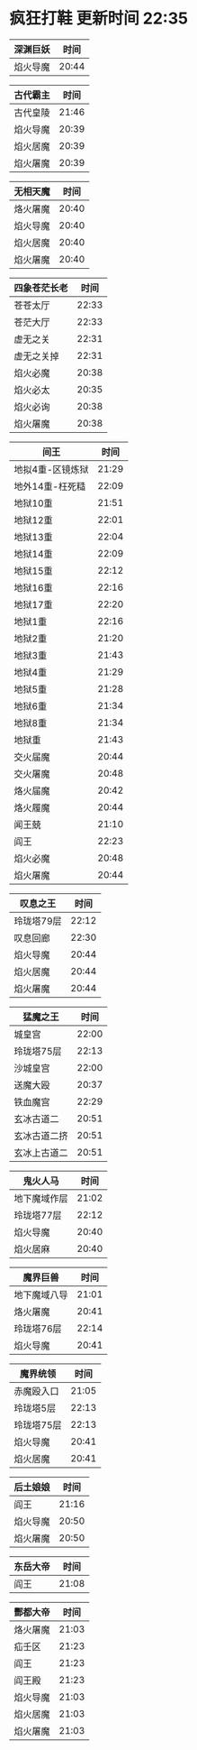 # 疯狂打鞋 更新时间 22:35

| 深渊巨妖   | 时间    |
|--------|-------|
| 焰火导魔 | 20:44 |

| 古代霸主   | 时间    |
|--------|-------|
| 古代皇陵 | 21:46 |
| 焰火导魔 | 20:39 |
| 焰火居魔 | 20:39 |
| 焰火屠魔 | 20:39 |

| 无相天魔   | 时间    |
|--------|-------|
| 烙火屠魔 | 20:40 |
| 焰火导魔 | 20:40 |
| 焰火居魔 | 20:40 |
| 焰火屠魔 | 20:40 |

| 四象苍茫长老   | 时间    |
|--------|-------|
| 苍苍太厅 | 22:33 |
| 苍茫大厅 | 22:33 |
| 虚无之关 | 22:31 |
| 虚无之关掉 | 22:31 |
| 焰火必魔 | 20:38 |
| 焰火必太 | 20:35 |
| 焰火必询 | 20:38 |
| 焰火屠魔 | 20:38 |

| 间王   | 时间    |
|--------|-------|
| 地拟4重-区镜炼狱 | 21:29 |
| 地外14重-枉死糙 | 22:09 |
| 地狱10重 | 21:51 |
| 地狱12重 | 22:01 |
| 地狱13重 | 22:04 |
| 地狱14重 | 22:09 |
| 地狱15重 | 22:12 |
| 地狱16重 | 22:16 |
| 地狱17重 | 22:20 |
| 地狱1重 | 22:16 |
| 地狱2重 | 21:20 |
| 地狱3重 | 21:43 |
| 地狱4重 | 21:29 |
| 地狱5重 | 21:28 |
| 地狱6重 | 21:34 |
| 地狱8重 | 21:34 |
| 地狱重 | 21:43 |
| 交火届魔 | 20:44 |
| 交火屠魔 | 20:48 |
| 烙火届魔 | 20:42 |
| 烙火履魔 | 20:44 |
| 闻王兢 | 21:10 |
| 阎王 | 22:23 |
| 焰火必魔 | 20:48 |
| 焰火屠魔 | 20:44 |

| 叹息之王   | 时间    |
|--------|-------|
| 玲珑塔79层 | 22:12 |
| 叹息回廊 | 22:30 |
| 焰火导魔 | 20:44 |
| 焰火居魔 | 20:44 |
| 焰火屠魔 | 20:44 |

| 猛魔之王   | 时间    |
|--------|-------|
| 城皇宫 | 22:00 |
| 玲珑塔75层 | 22:13 |
| 沙城皇宫 | 22:00 |
| 送魔大殴 | 20:37 |
| 铁血魔宫 | 22:29 |
| 玄冰古道二 | 20:51 |
| 玄冰古道二挤 | 20:51 |
| 玄冰上古道二 | 20:51 |

| 鬼火人马   | 时间    |
|--------|-------|
| 地下魔域作层 | 21:02 |
| 玲珑塔77层 | 22:12 |
| 焰火导魔 | 20:40 |
| 焰火居麻 | 20:40 |

| 魔界巨兽   | 时间    |
|--------|-------|
| 地下魔域八导 | 21:01 |
| 烙火屠魔 | 20:41 |
| 玲珑塔76层 | 22:14 |
| 焰火导魔 | 20:41 |

| 魔界统领   | 时间    |
|--------|-------|
| 赤魔殴入口 | 21:05 |
| 玲珑塔5层 | 22:13 |
| 玲珑塔75层 | 22:13 |
| 焰火导魔 | 20:41 |
| 焰火居魔 | 20:41 |

| 后土娘娘   | 时间    |
|--------|-------|
| 阎王 | 21:16 |
| 焰火导魔 | 20:50 |
| 焰火屠魔 | 20:50 |

| 东岳大帝   | 时间    |
|--------|-------|
| 阎王 | 21:08 |

| 酆都大帝   | 时间    |
|--------|-------|
| 烙火屠魔 | 21:03 |
| 疝壬区 | 21:23 |
| 阎王 | 21:23 |
| 阎王殿 | 21:23 |
| 焰火导魔 | 21:03 |
| 焰火居魔 | 21:03 |
| 焰火屠魔 | 21:03 |